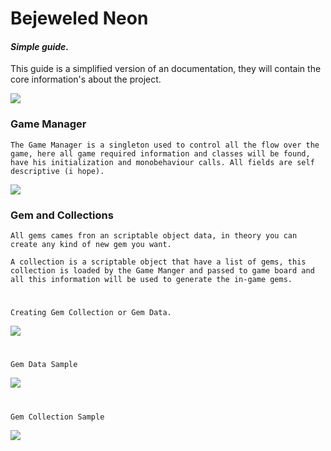 # Bejeweled Neon

#### *Simple guide.*

This guide is a simplified version of an documentation, they will contain the core information's about the project.

![](https://i.imgur.com/TbaHLUz.gif)

### Game Manager
    The Game Manager is a singleton used to control all the flow over the game, here all game required information and classes will be found, 
    have his initialization and monobehaviour calls. All fields are self descriptive (i hope).

  
![](https://i.imgur.com/L9W5At7.png)

### Gem and Collections

    All gems cames fron an scriptable object data, in theory you can create any kind of new gem you want.

    A collection is a scriptable object that have a list of gems, this collection is loaded by the Game Manger and passed to game board and
    all this information will be used to generate the in-game gems.
#
    Creating Gem Collection or Gem Data.
![](https://i.imgur.com/pRqDpxp.png)
#
    Gem Data Sample
![](https://i.imgur.com/qMqiUIp.png)
#
    Gem Collection Sample
![](https://i.imgur.com/iFilTZC.png)

